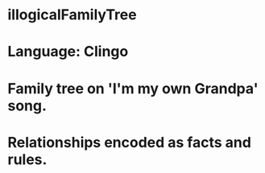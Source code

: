 # illogicalFamilyTree

# Language: Clingo
# Family tree on 'I'm my own Grandpa' song. 
# Relationships encoded as facts and rules. 

